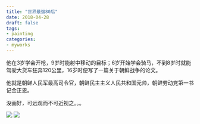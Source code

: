 ```yaml
---
title: "世界最强80后"
date: 2018-04-28
draft: false
tags:
- painting
categories:
- myworks
---
```


他在3岁学会开枪，9岁时能射中移动的目标；6岁开始学会骑马，不到8岁时就能驾驶大货车狂奔120公里，16岁时便写了一篇关于朝鲜战争的论文。

他就是朝鲜人民军最高司令官，朝鲜民主主义人民共和国元帅，朝鲜劳动党第一书记金正恩。

没画好，可远观而不可近视之。。。

<img src="/myworks/Kim-Jong-un-1.jpg">

<img src="/myworks/Kim-Jong-un-2.jpg">



